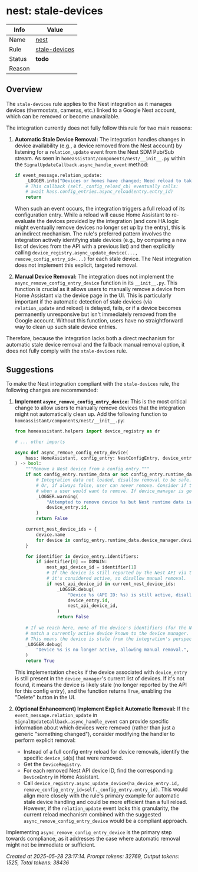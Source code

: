 # nest: stale-devices

| Info   | Value                                                                    |
|--------|--------------------------------------------------------------------------|
| Name   | [nest](https://www.home-assistant.io/integrations/nest/) |
| Rule   | [stale-devices](https://developers.home-assistant.io/docs/core/integration-quality-scale/rules/stale-devices)                                                     |
| Status | **todo**                                       |
| Reason |                                                                          |

## Overview

The `stale-devices` rule applies to the Nest integration as it manages devices (thermostats, cameras, etc.) linked to a Google Nest account, which can be removed or become unavailable.

The integration currently does not fully follow this rule for two main reasons:

1.  **Automatic Stale Device Removal:** The integration handles changes in device availability (e.g., a device removed from the Nest account) by listening for a `relation_update` event from the Nest SDM Pub/Sub stream. As seen in `homeassistant/components/nest/__init__.py` within the `SignalUpdateCallback.async_handle_event` method:
    ```python
    if event_message.relation_update:
        _LOGGER.info("Devices or homes have changed; Need reload to take effect")
        # This callback (self._config_reload_cb) eventually calls:
        # await hass.config_entries.async_reload(entry.entry_id)
        return
    ```
    When such an event occurs, the integration triggers a full reload of its configuration entry. While a reload will cause Home Assistant to re-evaluate the devices provided by the integration (and core HA logic might eventually remove devices no longer set up by the entry), this is an indirect mechanism. The rule's preferred pattern involves the integration actively identifying stale devices (e.g., by comparing a new list of devices from the API with a previous list) and then explicitly calling `device_registry.async_update_device(..., remove_config_entry_id=...)` for each stale device. The Nest integration does not implement this explicit, targeted removal.

2.  **Manual Device Removal:** The integration does not implement the `async_remove_config_entry_device` function in its `__init__.py`. This function is crucial as it allows users to manually remove a device from Home Assistant via the device page in the UI. This is particularly important if the automatic detection of stale devices (via `relation_update` and reload) is delayed, fails, or if a device becomes permanently unresponsive but isn't immediately removed from the Google account. Without this function, users have no straightforward way to clean up such stale device entries.

Therefore, because the integration lacks both a direct mechanism for automatic stale device removal and the fallback manual removal option, it does not fully comply with the `stale-devices` rule.

## Suggestions

To make the Nest integration compliant with the `stale-devices` rule, the following changes are recommended:

1.  **Implement `async_remove_config_entry_device`:**
    This is the most critical change to allow users to manually remove devices that the integration might not automatically clean up. Add the following function to `homeassistant/components/nest/__init__.py`:

    ```python
    from homeassistant.helpers import device_registry as dr

    # ... other imports

    async def async_remove_config_entry_device(
        hass: HomeAssistant, config_entry: NestConfigEntry, device_entry: dr.DeviceEntry
    ) -> bool:
        """Remove a Nest device from a config entry."""
        if not config_entry.runtime_data or not config_entry.runtime_data.device_manager:
            # Integration data not loaded, disallow removal to be safe.
            # Or, if always false, user can never remove. Consider if this state is possible
            # when a user would want to remove. If device_manager is gone, likely safe.
            _LOGGER.warning(
                "Attempted to remove device %s but Nest runtime data is not available.",
                device_entry.id,
            )
            return False

        current_nest_device_ids = {
            device.name
            for device in config_entry.runtime_data.device_manager.devices.values()
        }

        for identifier in device_entry.identifiers:
            if identifier[0] == DOMAIN:
                nest_api_device_id = identifier[1]
                # If the device is still reported by the Nest API via the device manager,
                # it's considered active, so disallow manual removal.
                if nest_api_device_id in current_nest_device_ids:
                    _LOGGER.debug(
                        "Device %s (API ID: %s) is still active, disallowing manual removal.",
                        device_entry.id,
                        nest_api_device_id,
                    )
                    return False
        
        # If we reach here, none of the device's identifiers (for the Nest domain)
        # match a currently active device known to the device manager.
        # This means the device is stale from the integration's perspective.
        _LOGGER.debug(
            "Device %s is no longer active, allowing manual removal.", device_entry.id
        )
        return True

    ```
    This implementation checks if the device associated with `device_entry` is still present in the `device_manager`'s current list of devices. If it's not found, it means the device is likely stale (no longer reported by the API for this config entry), and the function returns `True`, enabling the "Delete" button in the UI.

2.  **(Optional Enhancement) Implement Explicit Automatic Removal:**
    If the `event_message.relation_update` in `SignalUpdateCallback.async_handle_event` can provide specific information about which devices were removed (rather than just a generic "something changed"), consider modifying the handler to perform explicit removal:
    *   Instead of a full config entry reload for device removals, identify the specific `device_id`(s) that were removed.
    *   Get the `DeviceRegistry`.
    *   For each removed Nest API device ID, find the corresponding `DeviceEntry` in Home Assistant.
    *   Call `device_registry.async_update_device(ha_device_entry.id, remove_config_entry_id=self._config_entry.entry_id)`.
    This would align more closely with the rule's primary example for automatic stale device handling and could be more efficient than a full reload. However, if the `relation_update` event lacks this granularity, the current reload mechanism combined with the suggested `async_remove_config_entry_device` would be a compliant approach.

Implementing `async_remove_config_entry_device` is the primary step towards compliance, as it addresses the case where automatic removal might not be immediate or sufficient.

_Created at 2025-05-28 23:17:14. Prompt tokens: 32769, Output tokens: 1525, Total tokens: 38436_
